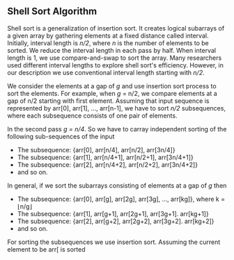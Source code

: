 ## Shell Sort Algorithm

Shell sort is a generalization of insertion sort. It creates logical subarrays of a given array
by gathering elements at a fixed distance called interval. Initially, interval length is 
<i>n/2</i>, where <i>n</i> is the number of elements to be sorted. We reduce the interval length
in each pass by half. When interval length is 1, we use compare-and-swap to sort the array.
Many researchers used different interval lengths to explore shell sort's efficiency. However,
in our description we use conventional interval length starting with <i>n/2</i>. 

We consider the elements at a gap of <i>g</i> and use insertion sort process to sort the
elements. For example, when <i>g</i> = n/2</i>, we compare elements at a gap of n/2 starting
with first element. Assuming that input sequence is represented by arr[0], arr[1], ..., arr[n-1],
we have to sort <i>n/2</i> subsequences, where each subsequence consists of one pair of elements.

In the second pass <i>g = n/4</i>. So we have to carray independent sorting of the following 
sub-sequences of the input 

- The subsequence: {arr[0], arr[n/4], arr[n/2], arr[3n/4]}
- The subsequence: {arr[1], arr[n/4+1], arr[n/2+1], arr[3n/4+1]}
- The subsequence: {arr[2], arr[n/4+2], arr[n/2+2], arr[3n/4+2]}
- and so on.

In general, if we sort the subarrays consisting of elements at a gap of <i>g</i> then 

- The subsequence: {arr[0], arr[g], arr[2g], arr[3g], ..., arr[kg]}, where k = &lfloor;n/g&rfloor;
- The subsequence: {arr[1], arr[g+1], arr[2g+1], arr[3g+1]. arr[kg+1]}
- The subsequence: {arr[2], arr[g+2], arr[2g+2], arr[3g+2]. arr[kg+2]}
- and so on.

For sorting the subsequences we use insertion sort. Assuming the current element to be arr[ is sorted 
